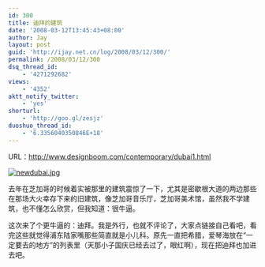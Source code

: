 ```yaml
---
id: 300
title: 迪拜的建筑
date: '2008-03-12T13:45:43+08:00'
author: Jay
layout: post
guid: 'http://ijay.net.cn/log/2008/03/12/300/'
permalink: /2008/03/12/300
dsq_thread_id:
    - '4271292682'
views:
    - '4352'
aktt_notify_twitter:
    - 'yes'
shorturl:
    - 'http://goo.gl/zesjz'
duoshuo_thread_id:
    - '6.3356040350846E+18'
---
```


URL：<a href="http://www.designboom.com/contemporary/dubai1.html" target="_blank">http://www.designboom.com/contemporary/dubai1.html </a>

<a title="newdubai.jpg" href="http://www.jayxu.com/log/wp-content/uploads/2008/03/newdubai.jpg"><img src="http://www.jayxu.com/log/wp-content/uploads/2008/03/newdubai.jpg" alt="newdubai.jpg" /></a>

去年在芝加哥的时候着实被那里的建筑震惊了一下，尤其是密歇根大道的两边那些在那场大火幸存下来的旧建筑，像芝加哥音乐厅，芝加哥美术馆，虽然我不学建筑，也不懂怎么欣赏，但我知道：很牛逼。

这次来了个更牛逼的：迪拜。我是外行，也就不评论了，大家点链接自己看吧，看完这些就觉得浦东陆家嘴那些简直就是小儿科。原先一直把希腊，爱琴海放在“一定要去的地方”的列表里（天那小子国庆已经去过了，眼红啊），现在把迪拜也加进去吧。